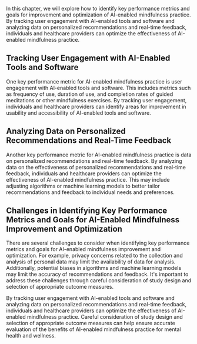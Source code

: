 
In this chapter, we will explore how to identify key performance metrics and goals for improvement and optimization of AI-enabled mindfulness practice. By tracking user engagement with AI-enabled tools and software and analyzing data on personalized recommendations and real-time feedback, individuals and healthcare providers can optimize the effectiveness of AI-enabled mindfulness practice.

Tracking User Engagement with AI-Enabled Tools and Software
-----------------------------------------------------------

One key performance metric for AI-enabled mindfulness practice is user engagement with AI-enabled tools and software. This includes metrics such as frequency of use, duration of use, and completion rates of guided meditations or other mindfulness exercises. By tracking user engagement, individuals and healthcare providers can identify areas for improvement in usability and accessibility of AI-enabled tools and software.

Analyzing Data on Personalized Recommendations and Real-Time Feedback
---------------------------------------------------------------------

Another key performance metric for AI-enabled mindfulness practice is data on personalized recommendations and real-time feedback. By analyzing data on the effectiveness of personalized recommendations and real-time feedback, individuals and healthcare providers can optimize the effectiveness of AI-enabled mindfulness practice. This may include adjusting algorithms or machine learning models to better tailor recommendations and feedback to individual needs and preferences.

Challenges in Identifying Key Performance Metrics and Goals for AI-Enabled Mindfulness Improvement and Optimization
-------------------------------------------------------------------------------------------------------------------

There are several challenges to consider when identifying key performance metrics and goals for AI-enabled mindfulness improvement and optimization. For example, privacy concerns related to the collection and analysis of personal data may limit the availability of data for analysis. Additionally, potential biases in algorithms and machine learning models may limit the accuracy of recommendations and feedback. It's important to address these challenges through careful consideration of study design and selection of appropriate outcome measures.

By tracking user engagement with AI-enabled tools and software and analyzing data on personalized recommendations and real-time feedback, individuals and healthcare providers can optimize the effectiveness of AI-enabled mindfulness practice. Careful consideration of study design and selection of appropriate outcome measures can help ensure accurate evaluation of the benefits of AI-enabled mindfulness practice for mental health and wellness.
